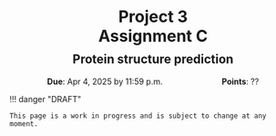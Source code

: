 <h1 style="margin-bottom: 0.4em; text-align: center;">
    <b>Project 3</b><br>
    Assignment C
</h1>
<h2 style="margin-top: 0.0em; text-align: center;">
    Protein structure prediction
</h2>

<p style="text-align: center;">
    <object hspace="50">
        <strong>Due</strong></a>: Apr 4, 2025 by 11:59 p.m.
    </object>
    <object hspace="50">
        <strong>Points</strong></a>: ??
    </object>
</p>

!!! danger "DRAFT"

    This page is a work in progress and is subject to change at any moment.
